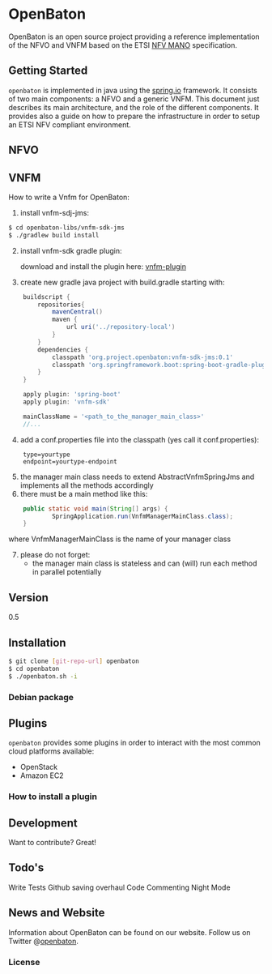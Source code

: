 # OpenBaton

OpenBaton is an open source project providing a reference implementation of the NFVO and VNFM based on the ETSI [NFV MANO] specification. 

## Getting Started

`openbaton` is implemented in java using the [spring.io] framework. It consists of two main components: a NFVO and a generic VNFM. This document just describes its main architecture, and the role of the different components. It provides also a guide on how to prepare the infrastructure in order to setup an ETSI NFV compliant environment. 


## NFVO

## VNFM

How to write a Vnfm for OpenBaton:

1. install vnfm-sdj-jms:

```sh
$ cd openbaton-libs/vnfm-sdk-jms
$ ./gradlew build install
```

2. install vnfm-sdk gradle plugin:

    download and install the plugin here: [vnfm-plugin](https://gitlab.fokus.fraunhofer.de/openbaton/vnfm-sdk-gradle-plugin/blob/develop/README.md)

3. create new gradle java project with build.gradle starting with:
```gradle
    buildscript {
        repositories{
            mavenCentral()
            maven {
                url uri('../repository-local')
            }
        }
        dependencies {
            classpath 'org.project.openbaton:vnfm-sdk-jms:0.1'
            classpath 'org.springframework.boot:spring-boot-gradle-plugin:1.2.5.RELEASE'
        }
    }

    apply plugin: 'spring-boot'
    apply plugin: 'vnfm-sdk'

    mainClassName = '<path_to_the_manager_main_class>'
    //...

```

4. add a conf.properties file into the classpath (yes call it conf.properties):
```properties
    type=yourtype
    endpoint=yourtype-endpoint
```

5. the manager main class needs to extend AbstractVnfmSpringJms and implements all the methods accordingly
6. there must be a main method like this:
```java
    public static void main(String[] args) {
            SpringApplication.run(VnfmManagerMainClass.class);
    }
```

   where VnfmManagerMainClass is the name of your manager class

7. please do not forget:
    * the manager main class is stateless and can (will) run each method in parallel potentially

## Version
0.5

## Installation

```sh
$ git clone [git-repo-url] openbaton
$ cd openbaton
$ ./openbaton.sh -i
```

### Debian package



## Plugins

`openbaton` provides some plugins in order to interact with the most common cloud platforms available:
* OpenStack
* Amazon EC2

### How to install a plugin


## Development

Want to contribute? Great!

## Todo's

Write Tests
Github saving overhaul
Code Commenting
Night Mode


## News and Website
Information about OpenBaton can be found on our website. Follow us on Twitter @[openbaton].

### License

[spring.io]:https://spring.io/
[NFV MANO]:http://docbox.etsi.org/ISG/NFV/Open/Published/gs_NFV-MAN001v010101p%20-%20Management%20and%20Orchestration.pdf
[openbaton]:http://twitter.com

